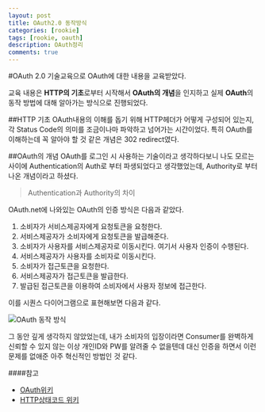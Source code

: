 ```yaml
---
layout: post
title: OAuth2.0 동작방식
categories: [rookie]
tags: [rookie, oauth]
description: OAuth정리
comments: true
---
```


#OAuth 2.0
기술교육으로 OAuth에 대한 내용을 교육받았다. 

교육 내용은 **HTTP의 기초**로부터 시작해서 **OAuth의 개념**을 인지하고 실제 **OAuth**의 동작 방법에 대해 알아가는 방식으로 진행되었다.

##HTTP 기초
OAuth내용의 이해를 돕기 위해 HTTP헤더가 어떻게 구성되어 있는지, 각 Status Code의 의미를 조금이나마 파악하고 넘어가는 시간이었다. 특히 OAuth를 이해하는데 꼭 알아야 할 것 같은 개념은 302 redirect였다.

##OAuth의 개념
OAuth를 로그인 시 사용하는 기술이라고 생각하다보니 나도 모르는 사이에 Authentication의 Auth로 부터 파생되었다고 생각했었는데, Authority로 부터 나온 개념이라고 하셨다.

>Authentication과 Authority의 차이

OAuth.net에 나와있는 OAuth의 인증 방식은 다음과 같았다.

1. 소비자가 서비스제공자에게 요청토큰을 요청한다.
2. 서비스제공자가 소비자에게 요청토큰을 발급해준다.
3. 소비자가 사용자를 서비스제공자로 이동시킨다. 여기서 사용자 인증이 수행된다.
4. 서비스제공자가 사용자를 소비자로 이동시킨다.
5. 소비자가 접근토큰을 요청한다.
6. 서비스제공자가 접근토큰을 발급한다.
7. 발급된 접근토큰을 이용하여 소비자에서 사용자 정보에 접근한다.

이를 시퀀스 다이어그램으로 표현해보면 다음과 같다.

![OAuth 동작 방식](http://www.plantuml.com/plantuml/img/VPBDIiD058NtynINxXkq_jA5L7m0HN1TIZBWO9fWCd4T9Bgm-8V4Tj6K22rsaKrDn2xwH9cRTt0YDKsak1ikztpddCkqRDwnkDFL2U6CwnHgHwQXCSvCewD37OuF7NxUK3O0UyFCTV5k3A8tnY31roJzcelHj4O8EREf1VK3a5hRwSft4pOLmF0PR-z9CPGBFujDQ2XmOfbNJACM1WCGRqF9mc0EsSCWPx-xSWIdL6CMLNbkVPqK9hzAoTbIIbeCVH4dOh807Ds8S4AAnPNnjW8MlNIepTlSlA061XvaZr7cJpD_WFseQ83UK7nu_wGeLTrP0wroiFyautcY5rMkKMgo-uUHnWjGTKODtcQQU9dbp2MXNAkKOa-1ZgfIsrw5M6EvlCD-vN3UB8q_2MbHGvC_uHi0 "OAuth 2.0")


그 동안 깊게 생각하지 않았었는데, 내가 소비자의 입장이라면 Consumer를 완벽하게 신뢰할 수 있지 않는 이상 개인ID와 PW를 알려줄 수 없을텐데 대신 인증을 하면서 이런 문제를 없애준 아주 혁신적인 방법인 것 같다.

####참고
* [OAuth위키](https://ko.wikipedia.org/wiki/OAuth)
* [HTTP상태코드 위키](https://ko.wikipedia.org/wiki/HTTP_%EC%83%81%ED%83%9C_%EC%BD%94%EB%93%9C)
